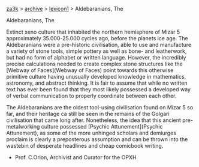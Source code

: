 [za3k](/) > [archive](/archive) > [lexicon1](/archive/lexicon1) > Aldebaranians, The

Aldebaranians, The

Extinct xeno culture that inhabited the northern hemisphere of Mizar 5 approximately 35.000-25.000 cycles ago, before the planets ice age. The Aldebaranians were a pre-historic civilisation, able to use and manufacture a variety of stone tools, simple pottery as well as bone- and leatherwork, but had no form of alphabet or written language. However, the incredibly precise calculations needed to create complex stone structures like the [Webway of Faces](Webway of Faces) point towards this otherwise primitive culture having unusually developed knowledge in mathematics, astronomy, and abstract thinking. It is fair to assume that while no written text has ever been found that they most likely possessed a developed way of verbal communication to properly coordinate between each other.

The Aldebaranians are the oldest tool-using civilisation found on Mizar 5 so far, and their heritage ca still be seen in the remains of the Golgari civilisation that came long after. Nonetheless, the idea that this ancient pre-metalworking culture possessed [Psychic Attunement](Psychic Attunement), as some of the more unhinged scholars and demiurges proclaim is clearly a preposterous assumption and can be thrown into the wastebin of desperate headlines and cheap comicbook writing.


- Prof. C.Orion, Archivist and Curator for the OPXH